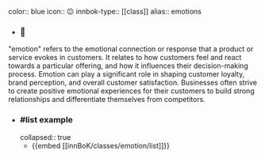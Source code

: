 color:: blue
icon:: 😐
innbok-type:: [[class]]
alias:: emotions

- ### 🔖 
"emotion" refers to the emotional connection or response that a product or service evokes in customers. It relates to how customers feel and react towards a particular offering, and how it influences their decision-making process. Emotion can play a significant role in shaping customer loyalty, brand perception, and overall customer satisfaction. Businesses often strive to create positive emotional experiences for their customers to build strong relationships and differentiate themselves from competitors.
- ### #list example
  collapsed:: true
  - {{embed [[innBoK/classes/emotion/list]]}}



